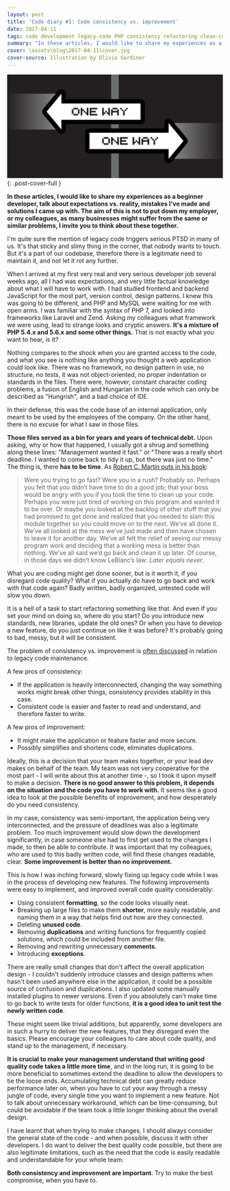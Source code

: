 ```yaml
---
layout: post
title: 'Code diary #1: Code consistency vs. improvement'
date: 2017-04-11
tags: code development legacy-code PHP consistency refactoring clean-code
summary: "In these articles, I would like to share my experiences as a beginner web developer, talk about expectations vs. reality, mistakes I've made and solutions I came up with."
cover: \assets\blog\2017-04-11\cover.jpg
cover-source: Illustration by Olivia Gardiner
---
```


![junior life cover](\assets\blog\2017-04-11\cover.jpg){: .post-cover-full }

**In these articles, I would like to share my experiences as a beginner developer, talk about expectations vs. reality, mistakes I've made and solutions I came up with. The aim of this is not to put down my employer, or my colleagues, as many businesses might suffer from the same or similar problems, I invite you to think about these together.**

I'm quite sure the mention of legacy code triggers serious PTSD in many of us. It's that sticky and slimy thing in the corner, that nobody wants to touch. But it's a part of our codebase, therefore there is a legitimate need to maintain it, and not let it rot any further.

When I arrived at my first very real and very serious developer job several weeks ago, all I had was expectations, and very little factual knowledge about what I will have to work with. I had studied frontend and backend JavaScript for the most part, version control, design patterns. I knew this was going to be different, and PHP and MySQL were waiting for me with open arms. I was familiar with the syntax of PHP 7, and looked into frameworks like Laravel and Zend. Asking my colleagues what framework we were using, lead to strange looks and cryptic answers. **It's a mixture of PHP 5.4.x and 5.6.x and some other things.** That is not exactly what you want to hear, is it?

Nothing compares to the shock when you are granted access to the code, and what you see is nothing like anything you thought a web application could look like. There was no framework, no design pattern in use, no structure, no tests, it was not object-oriented, no proper indentation or standards in the files. There were, however, constant character coding problems, a fusion of English and Hungarian in the code which can only be described as "Hungrish", and a bad choice of IDE.

In their defense, this was the code base of an internal application, only meant to be used by the employees of the company. On the other hand, there is no excuse for what I saw in those files.

**Those files served as a bin for years and years of technical debt.** Upon asking, why or how that happened, I usually got a shrug and something along these lines: "Management wanted it fast." or "There was a really short deadline. I wanted to come back to tidy it up, but there was just no time." The thing is, there **has to be time**. As [Robert C. Martin puts in his book](https://www.goodreads.com/book/show/3735293-clean-code):

> Were you trying to go fast? Were you in a rush? Probably so. Perhaps you felt that you
didn’t have time to do a good job; that your boss would be angry with you if you took the
time to clean up your code. Perhaps you were just tired of working on this program and
wanted it to be over. Or maybe you looked at the backlog of other stuff that you had promised
to get done and realized that you needed to slam this module together so you could
move on to the next. We’ve all done it.
We’ve all looked at the mess we’ve just made and then have chosen to leave it for
another day. We’ve all felt the relief of seeing our messy program work and deciding that a working mess is better than nothing. We’ve all said we’d go back and clean it up later. Of
course, in those days we didn’t know LeBlanc’s law: *Later equals never*.

What you are coding might get done sooner, but is it worth it, if you disregard code quality? What if you actually do have to go back and work with that code again? Badly written, badly organized, untested code will slow you down.

It is a hell of a task to start refactoring something like that. And even if you set your mind on doing so, where do you start? Do you introduce new standards, new libraries, update the old ones? Or when you have to develop a new feature, do you just continue on like it was before? It's probably going to bad, messy, but it will be consistent.

The problem of consistency vs. improvement is [often discussed]((https://www.thekua.com/atwork/2014/11/a-tech-lead-paradox-consistency-vs-improvement/)) in relation to legacy code maintenance.

A few pros of consistency:
* If the application is heavily interconnected, changing the way something works might break other things, consistency provides stability in this case.
* Consistent code is easier and faster to read and understand, and therefore faster to write.

A few pros of improvement:
* It might make the application or feature faster and more secure.
* Possibly simplifies and shortens code, eliminates duplications.

Ideally, this is a decision that your team makes together, or your lead dev makes on behalf of the team. My team was not very cooperative for the most part - I will write about this at another time -, so I took it upon myself to make a decision. **There is no good answer to this problem, it depends on the situation and the code you have to work with.** It seems like a good idea to look at the possible benefits of improvement, and how desperately do you need consistency.

In my case, consistency was semi-important, the application being very interconnected, and the pressure of deadlines was also a legitimate problem. Too much improvement would slow down the development significantly, in case someone else had to first get used to the changes I made, to then be able to contribute. It was important that my colleagues, who are used to this badly written code, will find these changes readable, clear. **Some improvement is better than no improvement.**

This is how I was inching forward, slowly fixing up legacy code while I was in the process of developing new features. The following improvements were easy to implement, and improved overall code quality considerably:

* Using consistent **formatting**, so the code looks visually neat.
* Breaking up large files to make them **shorter**, more easily readable, and naming them in a way that helps find out how are they connected.
* Deleting **unused code**.
* Removing **duplications** and writing functions for frequently copied solutions, which could be included from another file.
* Removing and rewriting unnecessary **comments**.
* Introducing **exceptions**.

There are really small changes that don't affect the overall application design - I couldn't suddenly introduce classes and design patterns when hasn't been used anywhere else in the application, it could be a possible source of confusion and duplications. I also updated some manually installed plugins to newer versions. Even if you absolutely can't make time to go back to write tests for older functions, **it is a good idea to unit test the newly written code**.

These might seem like trivial additions, but apparently, some developers are in such a hurry to deliver the new features, that they disregard even the basics. Please encourage your colleagues to care about code quality, and stand up to the management, if necessary.

**It is crucial to make your management understand that writing good quality code takes a little more time**, and in the long run, it is going to be more beneficial to sometimes extend the deadline to allow the developers to tie the loose ends. Accumulating technical debt can greatly reduce performance later on, when you have to cut your way through a messy jungle of code, every single time you want to implement a new feature. Not to talk about unnecessary workaround, which can be time-consuming, but could be avoidable if the team took a little longer thinking about the overall design.

I have learnt that when trying to make changes, I should always consider the general state of the code - and when possible, discuss it with other developers. I do want to deliver the best quality code possible, but there are also legitimate limitations, such as the need that the code is easily readable and understandable for your whole team.

**Both consistency and improvement are important**. Try to make the best compromise, when you have to.
